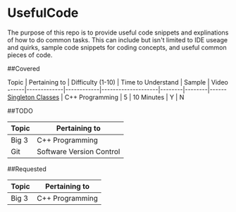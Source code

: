 UsefulCode
==========

The purpose of this repo is to provide useful code snippets and explinations of how to do common tasks. This can include but isn't limited to IDE useage and quirks, sample code snippets for coding concepts, and useful common pieces of code.

##Covered

Topic | Pertaining to | Difficulty (1-10) | Time to Understand | Sample | Video
------|-------------|------------|--------------------|--------|--------|------
[Singleton Classes](./programming-languages/c++/Singleton/Singleton.md) | C++ Programming | 5 | 10 Minutes | Y | N

##TODO

Topic | Pertaining to |
------|---------------|
Big 3 | C++ Programming|
Git | Software Version Control 

##Requested

Topic | Pertaining to |
------|---------------|
Big 3 | C++ Programming|